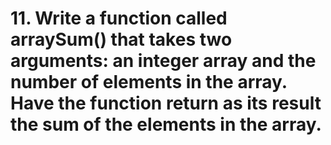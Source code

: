 # 11. Write a function called arraySum() that takes two arguments: an integer array and the number of elements in the array. Have the function return as its result the sum of the elements in the array.